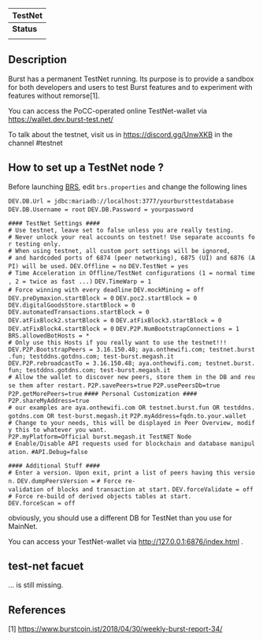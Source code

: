 | TestNet    |
|------------|
| **Status** |
||

Description
-----------

Burst has a permanent TestNet running. Its purpose is to provide a sandbox for both developers and users to test Burst features and to experiment with features without remorse[1].

You can access the PoCC-operated online TestNet-wallet via <https://wallet.dev.burst-test.net/>

To talk about the testnet, visit us in <https://discord.gg/UnwXKB> in the channel \#testnet

How to set up a TestNet node ?
------------------------------

Before launching [BRS](burst-software-burst-reference-software--28brs-29.md), edit `brs.properties` and change the following lines

`DEV.DB.Url = jdbc:mariadb://localhost:3777/yourbursttestdatabase`
`DEV.DB.Username = root`
`DEV.DB.Password = yourpassword`

`#### TestNet Settings ####`
`# Use testnet, leave set to false unless you are really testing.`
`# Never unlock your real accounts on testnet! Use separate accounts for testing only.`
`# When using testnet, all custom port settings will be ignored,`
`# and hardcoded ports of 6874 (peer networking), 6875 (UI) and 6876 (API) will be used.`
`DEV.Offline = no`
`DEV.TestNet = yes`
`# Time Acceleration in Offline/TestNet configurations (1 = normal time, 2 = twice as fast ...)`
`DEV.TimeWarp = 1`
`# Force winning with every deadline`
`DEV.mockMining = off`
`DEV.preDymaxion.startBlock = 0`
`DEV.poc2.startBlock = 0`
`DEV.digitalGoodsStore.startBlock = 0`
`DEV.automatedTransactions.startBlock = 0`
`DEV.atFixBlock2.startBlock = 0`
`DEV.atFixBlock3.startBlock = 0`
`DEV.atFixBlock4.startBlock = 0`
`DEV.P2P.NumBootstrapConnections = 1`
`BRS.allowedBotHosts = *`
`# Only use this Hosts if you really want to use the testnet!!!`
`DEV.P2P.BootstrapPeers = 3.16.150.48; aya.onthewifi.com; testnet.burst.fun; testddns.gotdns.com; test-burst.megash.it`
`DEV.P2P.rebroadcastTo = 3.16.150.48; aya.onthewifi.com; testnet.burst.fun; testddns.gotdns.com; test-burst.megash.it`
`# Allow the wallet to discover new peers, store them in the DB and reuse them after restart.`
`P2P.savePeers=true`
`P2P.usePeersDb=true`
`P2P.getMorePeers=true`
`#### Personal Customization #### `
`P2P.shareMyAddress=true`
`# our examples are aya.onthewifi.com OR testnet.burst.fun OR testddns.gotdns.com OR test-burst.megash.it`
`P2P.myAddress=fqdn.to.your.wallet`
`# Change to your needs, this will be displayed in Peer Overview, modify this to whatever you want.`
`P2P.myPlatform=Official burst.megash.it TestNET Node`
`# Enable/Disable API requests used for blockchain and database manipulation.`
`#API.Debug=false`

`#### Additional Stuff ####`
`# Enter a version. Upon exit, print a list of peers having this version.`
`DEV.dumpPeersVersion =`
`# Force re-validation of blocks and transaction at start.`
`DEV.forceValidate = off`
`# Force re-build of derived objects tables at start.`
`DEV.forceScan = off`

obviously, you should use a different DB for TestNet than you use for MainNet.

You can access your TestNet-wallet via <http://127.0.0.1:6876/index.html> .

test-net facuet
---------------

... is still missing.

References
----------

<references />

[1] <https://www.burstcoin.ist/2018/04/30/weekly-burst-report-34/>
